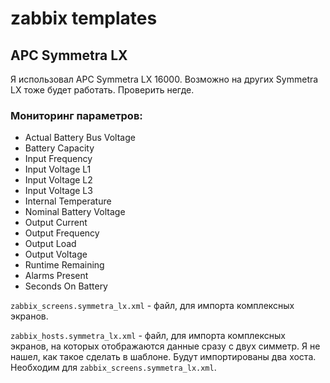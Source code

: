 # zabbix templates

## APC Symmetra LX
Я использовал APC Symmetra LX 16000. Возможно на других Symmetra LX тоже будет работать. Проверить негде.


### Мониторинг параметров:
+ Actual Battery Bus Voltage
+ Battery Capacity
+ Input Frequency
+ Input Voltage L1
+ Input Voltage L2
+ Input Voltage L3
+ Internal Temperature
+ Nominal Battery Voltage
+ Output Current
+ Output Frequency
+ Output Load
+ Output Voltage
+ Runtime Remaining
+ Alarms Present
+ Seconds On Battery


`zabbix_screens.symmetra_lx.xml` - файл, для импорта комплексных экранов.

`zabbix_hosts.symmetra_lx.xml` - файл, для импорта комплексных экранов, на которых отображаются данные сразу с двух симметр. Я не нашел, как такое сделать в шаблоне. Будут импортированы два хоста. Необходим для `zabbix_screens.symmetra_lx.xml`.

